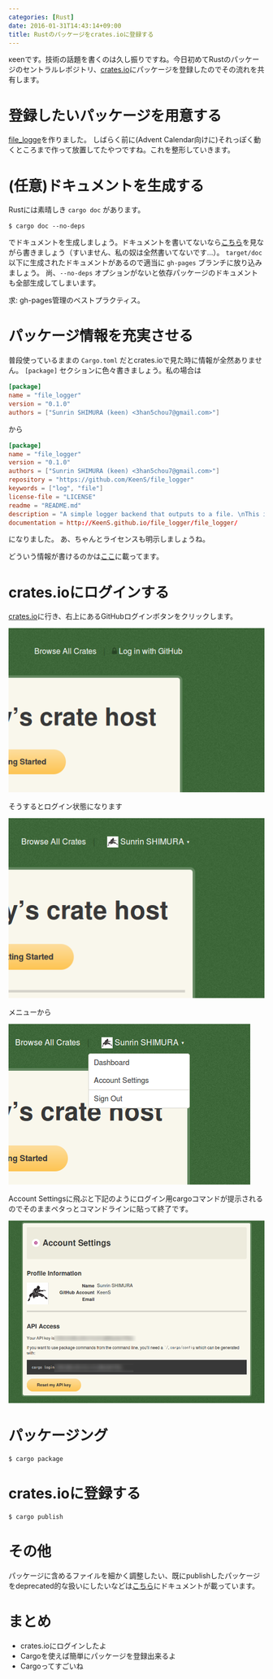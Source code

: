 ```yaml
---
categories: [Rust]
date: 2016-01-31T14:43:14+09:00
title: Rustのパッケージをcrates.ioに登録する
---
```


κeenです。技術の話題を書くのは久し振りですね。今日初めてRustのパッケージのセントラルレポジトリ、[crates.io](crates.io)にパッケージを登録したのでその流れを共有します。

<!--more-->
# 登録したいパッケージを用意する
[file_logge](https://github.com/KeenS/file_logger)を作りました。
しばらく前に(Advent Calendar向けに)それっぽく動くところまで作って放置してたやつですね。これを整形していきます。

# (任意)ドキュメントを生成する
Rustには素晴しき `cargo doc` があります。

```
$ cargo doc --no-deps
```

でドキュメントを生成しましょう。ドキュメントを書いてないなら[こちら](http://rust-lang-ja.github.io/the-rust-programming-language-ja/1.6/book/documentation.html)を見ながら書きましょう（すいません、私の奴は全然書いてないです…）。
`target/doc` 以下に生成されたドキュメントがあるので適当に `gh-pages` ブランチに放り込みましょう。
尚、`--no-deps` オプションがないと依存パッケージのドキュメントも全部生成してしまいます。

求: gh-pages管理のベストプラクティス。

# パッケージ情報を充実させる

普段使っているままの `Cargo.toml` だとcrates.ioで見た時に情報が全然ありません。
`[package]` セクションに色々書きましょう。私の場合は

``` toml
[package]
name = "file_logger"
version = "0.1.0"
authors = ["Sunrin SHIMURA (keen) <3han5chou7@gmail.com>"]
```

から

``` toml
[package]
name = "file_logger"
version = "0.1.0"
authors = ["Sunrin SHIMURA (keen) <3han5chou7@gmail.com>"]
repository = "https://github.com/KeenS/file_logger"
keywords = ["log", "file"]
license-file = "LICENSE"
readme = "README.md"
description = "A simple logger backend that outputs to a file. \nThis is alpha state."
documentation = http://KeenS.github.io/file_logger/file_logger/
```

になりました。
あ、ちゃんとライセンスも明示しましょうね。

どういう情報が書けるのかは[ここ](http://doc.crates.io/manifest.html)に載ってます。


# crates.ioにログインする

[crates.io]()に行き、右上にあるGitHubログインボタンをクリックします。

![github login](/images/crates.io/login.png)

そうするとログイン状態になります

![github logged in](/images/crates.io/loggedin.png)

メニューから

![menu](/images/crates.io/menu.png)

Account Settingsに飛ぶと下記のようにログイン用cargoコマンドが提示されるのでそのままペタっとコマンドラインに貼って終了です。

![account settings](/images/crates.io/account_settings.png)

# パッケージング

```
$ cargo package
```


# crates.ioに登録する


```
$ cargo publish
```


# その他

パッケージに含めるファイルを細かく調整したい、既にpublishしたパッケージをdeprecated的な扱いにしたいなどは[こちら](http://doc.crates.io/crates-io.html)にドキュメントが載っています。

# まとめ
* crates.ioにログインしたよ
* Cargoを使えば簡単にパッケージを登録出来るよ
* Cargoってすごいね
